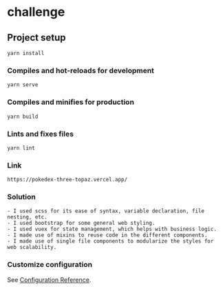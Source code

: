 # challenge

## Project setup
```
yarn install
```

### Compiles and hot-reloads for development
```
yarn serve
```

### Compiles and minifies for production
```
yarn build
```

### Lints and fixes files
```
yarn lint
```
### Link
```
https://pokedex-three-topaz.vercel.app/
```
### Solution
```
- I used scss for its ease of syntax, variable declaration, file nesting, etc.
- I used bootstrap for some general web styling.
- I used vuex for state management, which helps with business logic.
- I made use of mixins to reuse code in the different components.
- I made use of single file components to modularize the styles for web scalability.

```
### Customize configuration
See [Configuration Reference](https://cli.vuejs.org/config/).


